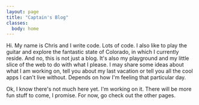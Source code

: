 ```yaml
---
layout: page
title: "Captain's Blog"
classes:
  body: home
---
```

Hi.  My name is Chris and I write code.  Lots of code.  I also like to play the
guitar and explore the fantastic state of Colorado, in which I currently reside.
And no, this is not just a blog.  It's also my playground and my little slice
of the web to do with what I please.  I may share some ideas about what I am
working on, tell you about my last vacation or tell you all the cool apps I can't
live without.  Depends on how I'm feeling that particular day.

Ok, I know there's not much here yet.  I'm working on it.  There will be more
fun stuff to come, I promise.  For now, go check out the other pages.

